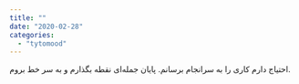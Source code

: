 ```yaml
---
title: ""
date: "2020-02-28"
categories: 
  - "tytomood"
---
```


‏احتیاج دارم کاری را به سرانجام برسانم. پایان جمله‌ای نقطه بگذارم و به سر خط بروم.
